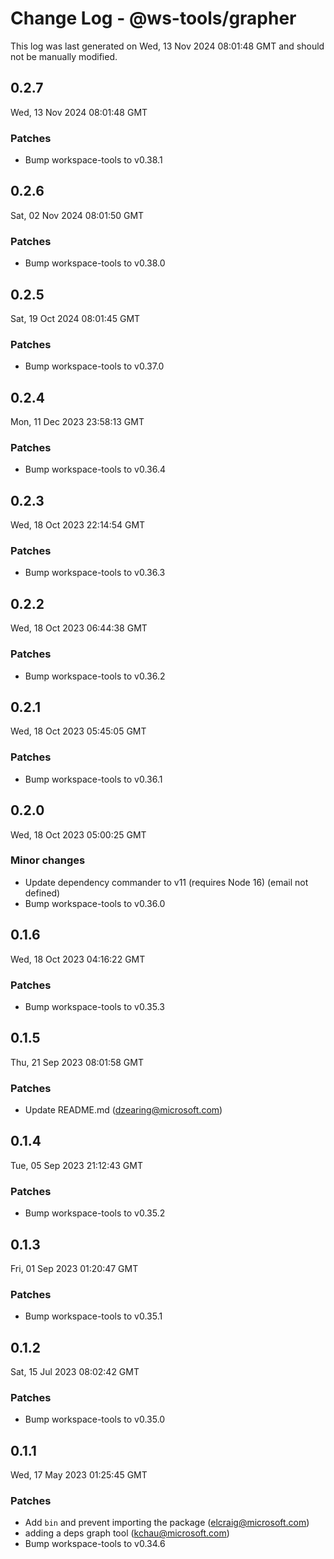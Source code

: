 # Change Log - @ws-tools/grapher

This log was last generated on Wed, 13 Nov 2024 08:01:48 GMT and should not be manually modified.

<!-- Start content -->

## 0.2.7

Wed, 13 Nov 2024 08:01:48 GMT

### Patches

- Bump workspace-tools to v0.38.1

## 0.2.6

Sat, 02 Nov 2024 08:01:50 GMT

### Patches

- Bump workspace-tools to v0.38.0

## 0.2.5

Sat, 19 Oct 2024 08:01:45 GMT

### Patches

- Bump workspace-tools to v0.37.0

## 0.2.4

Mon, 11 Dec 2023 23:58:13 GMT

### Patches

- Bump workspace-tools to v0.36.4

## 0.2.3

Wed, 18 Oct 2023 22:14:54 GMT

### Patches

- Bump workspace-tools to v0.36.3

## 0.2.2

Wed, 18 Oct 2023 06:44:38 GMT

### Patches

- Bump workspace-tools to v0.36.2

## 0.2.1

Wed, 18 Oct 2023 05:45:05 GMT

### Patches

- Bump workspace-tools to v0.36.1

## 0.2.0

Wed, 18 Oct 2023 05:00:25 GMT

### Minor changes

- Update dependency commander to v11 (requires Node 16) (email not defined)
- Bump workspace-tools to v0.36.0

## 0.1.6

Wed, 18 Oct 2023 04:16:22 GMT

### Patches

- Bump workspace-tools to v0.35.3

## 0.1.5

Thu, 21 Sep 2023 08:01:58 GMT

### Patches

- Update README.md (dzearing@microsoft.com)

## 0.1.4

Tue, 05 Sep 2023 21:12:43 GMT

### Patches

- Bump workspace-tools to v0.35.2

## 0.1.3

Fri, 01 Sep 2023 01:20:47 GMT

### Patches

- Bump workspace-tools to v0.35.1

## 0.1.2

Sat, 15 Jul 2023 08:02:42 GMT

### Patches

- Bump workspace-tools to v0.35.0

## 0.1.1

Wed, 17 May 2023 01:25:45 GMT

### Patches

- Add `bin` and prevent importing the package (elcraig@microsoft.com)
- adding a deps graph tool (kchau@microsoft.com)
- Bump workspace-tools to v0.34.6

